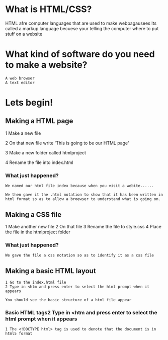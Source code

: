 # What is HTML/CSS?
HTML afre computer languages that are used to make webpagausees
Its called a markup language becuese your telling the computer where to put stuff on a website

# What kind of software do you need to make a website?
	A web browser
	A text editor


# Lets begin!
## Making a HTML page

 1 Make a new file 
 
 2 On that new file write 'This is going to be our HTML page'
 
 3 Make a new folder called htmlproject
 
 4 Rename the file into index.html

### What just happened?

	We named our html file index because when you visit a webite......

	We then gave it the .html notation to show that it has been written in html format so as to allow a broewser to understand what is going on.

## Making a CSS file

 1 Make another new file
 2 On that file
 3 Rename the file to style.css
 4 Place the file in the htmlproject folder

### What just happened?

	We gave the file a css notation so as to identify it as a css file 

## Making a basic HTML layout
	
	1 Go to the index.html file
	2 Type in <htm and press enter to select the html prompt when it appears
	
	You should see the basic structure of a html file appear
	
### Basic HTML tags2 Type in <htm and press enter to select the html prompt when it appears
	1 The <!DOCTYPE html> tag is used to denote that the document is in html5 format
	


